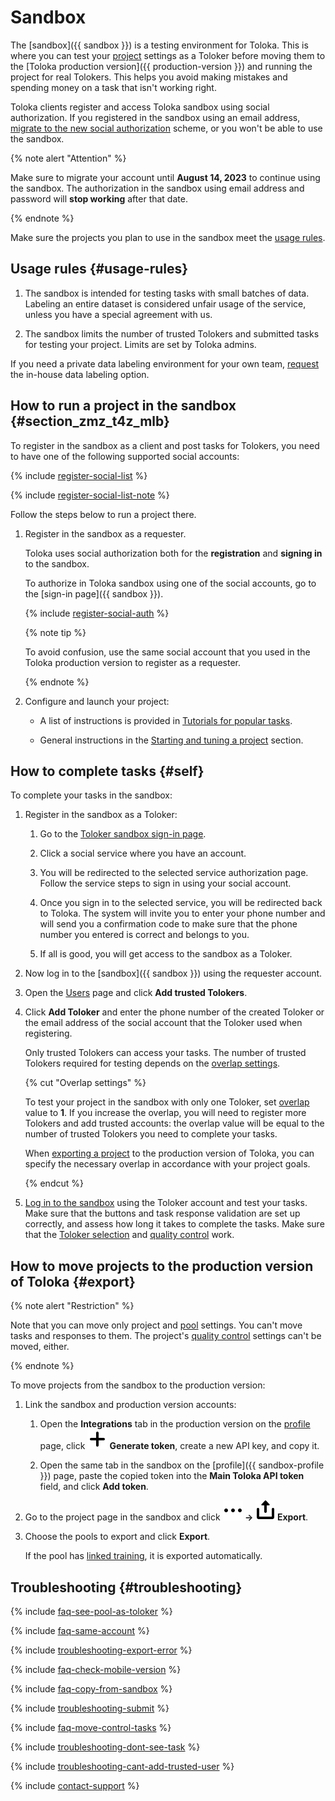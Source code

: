 # Sandbox

The [sandbox]({{ sandbox }}) is a testing environment for Toloka. This is where you can test your [project](../../glossary.md#project) settings as a Toloker before moving them to the [Toloka production version]({{ production-version }}) and running the project for real Tolokers. This helps you avoid making mistakes and spending money on a task that isn't working right.

Toloka clients register and access Toloka sandbox using social authorization. If you registered in the sandbox using an email address, [migrate to the new social authorization](migrate-new-auth-sandbox.md) scheme, or you won't be able to use the sandbox.

{% note alert "Attention" %}

Make sure to migrate your account until **August 14, 2023** to continue using the sandbox. The authorization in the sandbox using email address and password will **stop working** after that date.

{% endnote %}

Make sure the projects you plan to use in the sandbox meet the [usage rules](#usage-rules).

## Usage rules {#usage-rules}

1. The sandbox is intended for testing tasks with small batches of data. Labeling an entire dataset is considered unfair usage of the service, unless you have a special agreement with us.

1. The sandbox limits the number of trusted Tolokers and submitted tasks for testing your project. Limits are set by Toloka admins.

If you need a private data labeling environment for your own team, [request](../troubleshooting/support.md?form-topic1=sandbox) the in-house data labeling option.

## How to run a project in the sandbox {#section_zmz_t4z_mlb}

To register in the sandbox as a client and post tasks for Tolokers, you need to have one of the following supported social accounts:

{% include [register-social-list](../_includes/register/social-list.md) %}

{% include [register-social-list-note](../_includes/register/social-list-note.md) %}

Follow the steps below to run a project there.

1. Register in the sandbox as a requester.

    Toloka uses social authorization both for the **registration** and **signing in** to the sandbox.

    To authorize in Toloka sandbox using one of the social accounts, go to the [sign-in page]({{ sandbox }}).

    {% include [register-social-auth](../_includes/register/social-auth.md) %}

    {% note tip %}

    To avoid confusion, use the same social account that you used in the Toloka production version to register as a requester.

    {% endnote %}

1. Configure and launch your project:

    - A list of instructions is provided in [Tutorials for popular tasks](../tutorials/usecases.md).

    - General instructions in the [Starting and tuning a project](main-steps.md) section.

## How to complete tasks {#self}

To complete your tasks in the sandbox:

1. Register in the sandbox as a Toloker:

    1. Go to the [Toloker sandbox sign-in page](https://we.sandbox.toloka.ai/auth?role=TOLOKER).

    1. Click a social service where you have an account.

    1. You will be redirected to the selected service authorization page. Follow the service steps to sign in using your social account.

    1. Once you sign in to the selected service, you will be redirected back to Toloka. The system will invite you to enter your phone number and will send you a confirmation code to make sure that the phone number you entered is correct and belongs to you.

    1. If all is good, you will get access to the sandbox as a Toloker.

1. Now log in to the [sandbox]({{ sandbox }}) using the requester account.

1. Open the [Users](https://platform.sandbox.toloka.ai/requester/workers) page and click **Add trusted Tolokers**.

1. Click **Add Toloker** and enter the phone number of the created Toloker or the email address of the social account that the Toloker used when registering.

    Only trusted Tolokers can access your tasks. The number of trusted Tolokers required for testing depends on the [overlap settings](dynamic-overlap.md).

    {% cut "Overlap settings" %}

    To test your project in the sandbox with only one Toloker, set [overlap](../../glossary.md#overlap) value to **1**. If you increase the overlap, you will need to register more Tolokers and add trusted accounts: the overlap value will be equal to the number of trusted Tolokers you need to complete your tasks.

    When [exporting a project](#export) to the production version of Toloka, you can specify the necessary overlap in accordance with your project goals.

    {% endcut %}

1. [Log in to the sandbox](https://we.sandbox.toloka.ai/auth?role=TOLOKER) using the Toloker account and test your tasks. Make sure that the buttons and task response validation are set up correctly, and assess how long it takes to complete the tasks. Make sure that the [Toloker selection](filters.md) and [quality control](control.md) work.

## How to move projects to the production version of Toloka {#export}

{% note alert "Restriction" %}

Note that you can move only project and [pool](../../glossary.md#pool) settings. You can't move tasks and responses to them. The project's [quality control](../../glossary.md#quality-control) settings can't be moved, either.

{% endnote %}

To move projects from the sandbox to the production version:

1. Link the sandbox and production version accounts:

    1. Open the **Integrations** tab in the production version on the [profile](https://platform.toloka.ai/requester/profile/integration) page, click **![Plus sign](../_images/plus-sign.svg) Generate token**, create a new API key, and copy it.

    1. Open the same tab in the sandbox on the [profile]({{ sandbox-profile }}) page, paste the copied token into the **Main Toloka API token** field, and click **Add token**.

1. Go to the project page in the sandbox and click **![Drop-down button](../_images/drop-down.svg) → ![Export button](../_images/location-job/project/export.svg) Export**.

1. Choose the pools to export and click **Export**.

    If the pool has [linked training](train.md), it is exported automatically.

## Troubleshooting {#troubleshooting}

{% include [faq-see-pool-as-toloker](../_includes/faq/sandbox/see-pool-as-toloker.md) %}

{% include [faq-same-account](../_includes/faq/sandbox/same-account.md) %}

{% include [troubleshooting-export-error](../_includes/troubleshooting/sandbox/export-error.md) %}

{% include [faq-check-mobile-version](../_includes/faq/sandbox/check-mobile-version.md) %}

{% include [faq-copy-from-sandbox](../_includes/faq/sandbox/copy-from-sandbox.md) %}

{% include [troubleshooting-submit](../_includes/troubleshooting/sandbox/submit.md) %}

{% include [faq-move-control-tasks](../_includes/faq/sandbox/move-control-tasks.md) %}

{% include [troubleshooting-dont-see-task](../_includes/troubleshooting/sandbox/dont-see-task.md) %}

{% include [troubleshooting-cant-add-trusted-user](../_includes/troubleshooting/sandbox/cant-add-trusted-user.md) %}

{% include [contact-support](../_includes/contact-support.md) %}